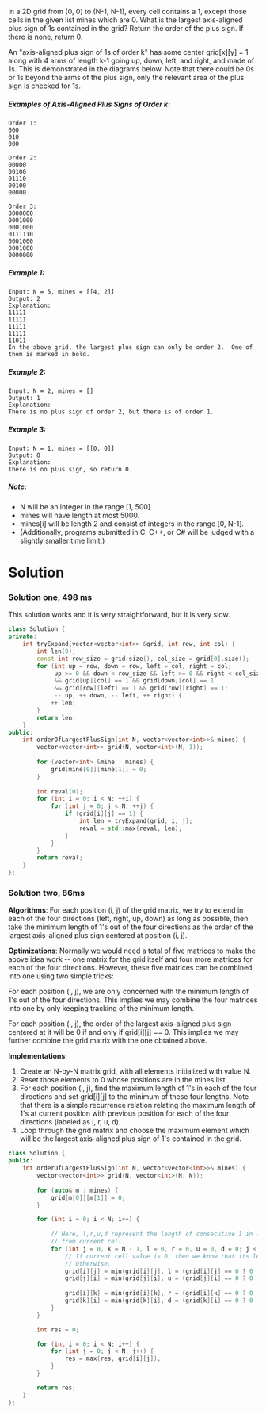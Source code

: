 In a 2D grid from (0, 0) to (N-1, N-1), every cell contains a 1, except those cells in the given list mines which are 0. What is the largest axis-aligned plus sign of 1s contained in the grid? Return the order of the plus sign. If there is none, return 0.

An "axis-aligned plus sign of 1s of order k" has some center grid[x][y] = 1 along with 4 arms of length k-1 going up, down, left, and right, and made of 1s. This is demonstrated in the diagrams below. Note that there could be 0s or 1s beyond the arms of the plus sign, only the relevant area of the plus sign is checked for 1s.

##### Examples of Axis-Aligned Plus Signs of Order k:

```
Order 1:
000
010
000

Order 2:
00000
00100
01110
00100
00000

Order 3:
0000000
0001000
0001000
0111110
0001000
0001000
0000000
```

##### Example 1:

```
Input: N = 5, mines = [[4, 2]]
Output: 2
Explanation:
11111
11111
11111
11111
11011
In the above grid, the largest plus sign can only be order 2.  One of them is marked in bold.
```

##### Example 2:

```
Input: N = 2, mines = []
Output: 1
Explanation:
There is no plus sign of order 2, but there is of order 1.
```

##### Example 3:

```
Input: N = 1, mines = [[0, 0]]
Output: 0
Explanation:
There is no plus sign, so return 0.
```

##### Note:

* N will be an integer in the range [1, 500].
* mines will have length at most 5000.
* mines[i] will be length 2 and consist of integers in the range [0, N-1].
* (Additionally, programs submitted in C, C++, or C# will be judged with a slightly smaller time limit.)

# Solution

### Solution one, 498 ms

This solution works and it is very straightforward, but it is very slow.

```cpp
class Solution {
private:
    int tryExpand(vector<vector<int>> &grid, int row, int col) {
        int len(0);
        const int row_size = grid.size(), col_size = grid[0].size();
        for (int up = row, down = row, left = col, right = col;
             up >= 0 && down < row_size && left >= 0 && right < col_size 
             && grid[up][col] == 1 && grid[down][col] == 1
             && grid[row][left] == 1 && grid[row][right] == 1;
             -- up, ++ down, -- left, ++ right) {
            ++ len;
        }
        return len;
    }
public:
    int orderOfLargestPlusSign(int N, vector<vector<int>>& mines) {
        vector<vector<int>> grid(N, vector<int>(N, 1));
        
        for (vector<int> &mine : mines) {
            grid[mine[0]][mine[1]] = 0;
        }
        
        int reval(0);
        for (int i = 0; i < N; ++i) {
            for (int j = 0; j < N; ++j) {
                if (grid[i][j] == 1) {
                    int len = tryExpand(grid, i, j);
                    reval = std::max(reval, len);
                }
            }
        }
        return reval;
    }
};
```

### Solution two, 86ms

__Algorithms__: For each position (i, j) of the grid matrix, we try to extend in each of the four directions (left, right, up, down) as long as possible, then take the minimum length of 1's out of the four directions as the order of the largest axis-aligned plus sign centered at position (i, j).

__Optimizations__: Normally we would need a total of five matrices to make the above idea work -- one matrix for the grid itself and four more matrices for each of the four directions. However, these five matrices can be combined into one using two simple tricks:

For each position (i, j), we are only concerned with the minimum length of 1's out of the four directions. This implies we may combine the four matrices into one by only keeping tracking of the minimum length.

For each position (i, j), the order of the largest axis-aligned plus sign centered at it will be 0 if and only if grid[i][j] == 0. This implies we may further combine the grid matrix with the one obtained above.

__Implementations__:

1. Create an N-by-N matrix grid, with all elements initialized with value N.
2. Reset those elements to 0 whose positions are in the mines list.
3. For each position (i, j), find the maximum length of 1's in each of the four directions and set grid[i][j] to the minimum of these four lengths. Note that there is a simple recurrence relation relating the maximum length of 1's at current position with previous position for each of the four directions (labeled as l, r, u, d).
4. Loop through the grid matrix and choose the maximum element which will be the largest axis-aligned plus sign of 1's contained in the grid.

```cpp
class Solution {
public:
    int orderOfLargestPlusSign(int N, vector<vector<int>>& mines) {
        vector<vector<int>> grid(N, vector<int>(N, N));
        
        for (auto& m : mines) {
            grid[m[0]][m[1]] = 0;
        }

        for (int i = 0; i < N; i++) {
            
            // Here, l,r,u,d represent the length of consecutive 1 in left/right/up/down direction
            // from current cell.
            for (int j = 0, k = N - 1, l = 0, r = 0, u = 0, d = 0; j < N; j++, k--) {
                // If current cell value is 0, then we know that its left length is 0.
                // Otherwise, 
                grid[i][j] = min(grid[i][j], l = (grid[i][j] == 0 ? 0 : l + 1));
                grid[j][i] = min(grid[j][i], u = (grid[j][i] == 0 ? 0 : u + 1));
                
                grid[i][k] = min(grid[i][k], r = (grid[i][k] == 0 ? 0 : r + 1));
                grid[k][i] = min(grid[k][i], d = (grid[k][i] == 0 ? 0 : d + 1));
            }
        }

        int res = 0;

        for (int i = 0; i < N; i++) {
            for (int j = 0; j < N; j++) {
                res = max(res, grid[i][j]);
            }
        }

        return res;
    }
};
```
